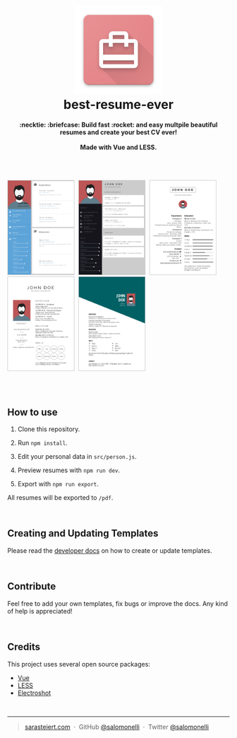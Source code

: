 <h1 align="center">
  <br>
  <a href="https://github.com/salomonelli/best-resume-ever">
  <img src="src/assets/logo.png" alt="Markdownify" width="200"></a>
  <br>
  best-resume-ever
  <br>
</h1>

<h4 align="center">
  :necktie: :briefcase: Build fast :rocket: and easy multpile beautiful resumes and create your best CV ever!
  <br><br>
  Made with Vue and LESS.
</h4>

<br>
<br>

<p align="left">
<img src="src/assets/preview/resume-material-blue.png" width="150" style="margin-right:5px; border: 1px solid #ccc;"/>
<img src="src/assets/preview/resume-material-dark.png" width="150" style="margin-right:5px; border: 1px solid #ccc;" />
<img src="src/assets/preview/resume-left-right.png" width="150" style="margin-right:5px; border: 1px solid #ccc;" />
<img src="src/assets/preview/resume-side-bar.png" width="150" style="margin-right:5px; border: 1px solid #ccc;" />
<img src="src/assets/preview/resume-oblique.png" width="150" style="margin-right:5px; border: 1px solid #ccc;" />
</p>

<br>
<br>

## How to use

1. Clone this repository.

2. Run `npm install`.

3. Edit your personal data in `src/person.js`.

4. Preview resumes with `npm run dev`.

5. Export with `npm run export`.

All resumes will be exported to `/pdf`.

<br>


## Creating and Updating Templates

Please read the <a href="DEVELOPER.md">developer docs</a> on how to create or update templates.

<br>


## Contribute

Feel free to add your own templates, fix bugs or improve the docs. Any kind of help is appreciated!

<br>


## Credits

This project uses several open source packages:

* <a href="https://github.com/vuejs/vue" target="_blank">Vue</a>
* <a href="https://github.com/less/less.js" target="_blank">LESS</a>
* <a href="https://github.com/mixu/electroshot" target="_blank">Electroshot</a>

<br>


---

> [sarasteiert.com](https://www.sarasteiert.com) &nbsp;&middot;&nbsp;
> GitHub [@salomonelli](https://github.com/salomonelli) &nbsp;&middot;&nbsp;
> Twitter [@salomonelli](https://twitter.com/salomonelli)

